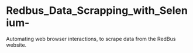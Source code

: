 # Redbus_Data_Scrapping_with_Selenium-
Automating web browser interactions, to scrape data from the RedBus website. 
